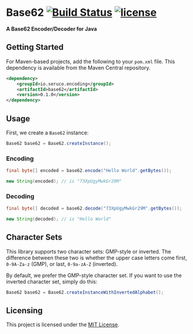 # Base62 [![Build Status](https://travis-ci.org/seruco/base62.svg)](https://travis-ci.org/seruco/base62) [![license](https://img.shields.io/github/license/mashape/apistatus.svg)]()

**A Base62 Encoder/Decoder for Java**

## Getting Started

For Maven-based projects, add the following to your `pom.xml` file. This dependency is available from the Maven Central repository.

```xml
<dependency>
    <groupId>io.seruco.encoding</groupId>
    <artifactId>base62</artifactId>
    <version>0.1.0</version>
</dependency>
```

## Usage

First, we create a `Base62` instance:

```java
Base62 base62 = Base62.createInstance();
```

### Encoding

```java
final byte[] encoded = base62.encode("Hello World".getBytes());

new String(encoded); // is "73XpUgyMwkGr29M"
```

### Decoding

```java
final byte[] decoded = base62.decode("73XpUgyMwkGr29M".getBytes());

new String(decoded); // is "Hello World"
```

## Character Sets

This library supports two character sets: GMP-style or inverted. The difference between these two is whether the upper case letters come first, `0-9A-Za-z` (GMP), or last, `0-9a-zA-Z` (inverted).

By default, we prefer the GMP-style character set. If you want to use the inverted character set, simply do this:

```java
Base62 base62 = Base62.createInstanceWithInvertedAlphabet();
```

## Licensing

This project is licensed under the [MIT License](LICENSE).